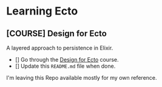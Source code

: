 # Learning Ecto

## [COURSE] Design for Ecto
A layered approach to persistence in Elixir.

- [] Go through the [Design for Ecto](https://grox.io/language/ecto/course) course.
- [] Update this `README.md` file when done.

I'm leaving this Repo available mostly for my own reference.